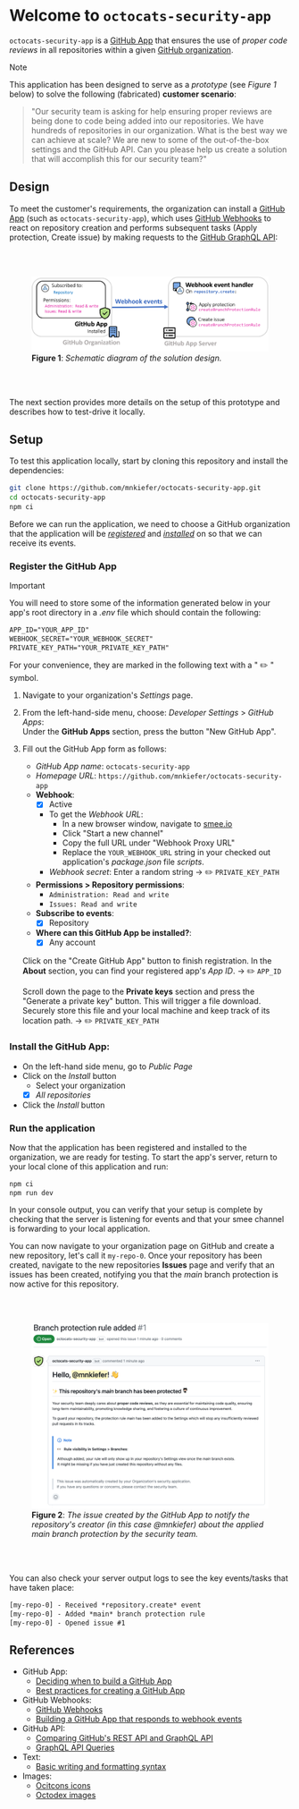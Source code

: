 # Welcome to `octocats-security-app`

`octocats-security-app` is a [GitHub App](https://docs.github.com/en/apps/overview#about-github-apps) that ensures the use of *proper code reviews* in all repositories within a given [GitHub organization](https://docs.github.com/en/organizations/collaborating-with-groups-in-organizations/about-organizations).

> [!NOTE]
> This application has been designed to serve as a *prototype* (see *Figure 1* below) to solve the following (fabricated) **customer scenario**:
>> "Our security team is asking for help ensuring proper reviews are being done to code being added into our repositories. We have hundreds of repositories in our organization. What is the best way we can achieve at scale? We are new to some of the out-of-the-box settings and the GitHub API. Can you please help us create a solution that will accomplish this for our security team?"

## Design

To meet the customer's requirements, the organization can install a [GitHub App](https://docs.github.com/en/apps/overview#about-github-apps) (such as `octocats-security-app`), which uses [GitHub Webhooks](https://docs.github.com/en/webhooks/about-webhooks#events) to react on repository creation and performs subsequent tasks (Apply protection, Create issue) by making requests to the [GitHub GraphQL API](https://docs.github.com/en/graphql/overview/about-the-graphql-api):

<br><br>
<figure>
  <picture>
    <source media="(prefers-color-scheme: dark)" srcset="./_assets/solution-design_dark.png">
    <img alt="Solution design diagram" src="./_assets/solution-design_light.png">
  </picture>
  <figcaption>
    <b>Figure 1</b>: <i>Schematic diagram of the solution design.</i>
  </figcaption>
</figure>
<br><br>

The next section provides more details on the setup of this prototype and describes how to test-drive it locally.

## Setup

To test this application locally, start by cloning this repository and install the dependencies:
```sh
git clone https://github.com/mnkiefer/octocats-security-app.git
cd octocats-security-app
npm ci
```

Before we can run the application, we need to choose a GitHub organization that the application will be [*registered*](#register-the-github-app) and [*installed*](#install-the-github-app) on so that we can receive its events.

### Register the GitHub App

> [!IMPORTANT]
> You will need to store some of the information generated below in your app's root directory in a _.env_ file which should contain the following:
> ```
> APP_ID="YOUR_APP_ID"
> WEBHOOK_SECRET="YOUR_WEBHOOK_SECRET"
> PRIVATE_KEY_PATH="YOUR_PRIVATE_KEY_PATH"
> ```
> For your convenience, they are marked in the following text with a " :pencil2: " symbol.

1. Navigate to your organization's *Settings* page.
2. From the left-hand-side menu, choose: *Developer Settings* > *GitHub Apps*:<br>
   Under the **GitHub Apps** section, press the button "New GitHub App".

3. Fill out the GitHub App form as follows:
    - *GitHub App name*: `octocats-security-app`
    - *Homepage URL*: `https://github.com/mnkiefer/octocats-security-app`
    - **Webhook**:
      - [X] Active
      - To get the *Webhook URL*:
        - In a new browser window, navigate to [smee.io](https://smee.io/)
        - Click "Start a new channel"
        - Copy the full URL under "Webhook Proxy URL"
        - Replace the `YOUR_WEBHOOK_URL` string in your checked out application's _package.json_ file *scripts*.
      - *Webhook secret*: Enter a random string → :pencil2: `PRIVATE_KEY_PATH`
    - **Permissions > Repository permissions**:
      - `Administration: Read and write`
      - `Issues: Read and write`
    - **Subscribe to events**:
      - [X] Repository
    - **Where can this GitHub App be installed?**:
      - [X] Any account

    Click on the "Create GitHub App" button to finish registration. In the **About** section, you can find your registered app's *App ID*. → :pencil2: `APP_ID`

    Scroll down the page to the **Private keys** section and press the "Generate a private key" button. This will trigger a file download. Securely store this file and your local machine and keep track of its location path. → :pencil2: `PRIVATE_KEY_PATH`

### Install the GitHub App:

  - On the left-hand side menu, go to *Public Page*
  - Click on the *Install* button
    - Select your organization
    - [X] *All repositories*
  - Click the *Install* button

### Run the application

Now that the application has been registered and installed to the organization, we are ready for testing. To start the app's server, return to your local clone of this application and run:
```
npm ci
npm run dev
```
In your console output, you can verify that your setup is complete by checking that the server is listening for events and that your smee channel is forwarding to your local application.

You can now navigate to your organization page on GitHub and create a new repository, let's call it `my-repo-0`. Once your repository has been created, navigate to the new repositories **Issues** page and verify that an issues has been created, notifying you that the *main* branch protection is now active for this repository.

<br><br>
<figure>
  <picture>
    <source media="(prefers-color-scheme: dark)" srcset="./_assets/issue_dark.png">
    <img alt="Issue created" src="./_assets/issue_light.png">
  </picture>
  <figcaption>
    <b>Figure 2</b>: <i>The issue created by the GitHub App to notify the repository's creator (in this case @mnkiefer) about the applied main branch protection by the security team.</i>
  </figcaption>
</figure>
<br><br>

You can also check your server output logs to see the key events/tasks that have taken place:
```
[my-repo-0] - Received *repository.create* event
[my-repo-0] - Added *main* branch protection rule
[my-repo-0] - Opened issue #1
```

## References

- GitHub App:
  - [Deciding when to build a GitHub App](https://docs.github.com/en/apps/creating-github-apps/about-creating-github-apps/deciding-when-to-build-a-github-app)
  - [Best practices for creating a GitHub App](https://docs.github.com/en/apps/creating-github-apps/about-creating-github-apps/best-practices-for-creating-a-github-app)
- GitHub Webhooks:
  - [GitHub Webhooks](https://docs.github.com/en/webhooks/about-webhooks#events)
  - [Building a GitHub App that responds to webhook events](https://docs.github.com/en/apps/creating-github-apps/writing-code-for-a-github-app/building-a-github-app-that-responds-to-webhook-events)
- GitHub API:
  - [Comparing GitHub's REST API and GraphQL API](https://docs.github.com/en/rest/about-the-rest-api/comparing-githubs-rest-api-and-graphql-api?apiVersion=2022-11-28) 
  - [GraphQL API Queries](https://github.com/octokit/octokit.js?tab=readme-ov-file#graphql-api-queries)
- Text:
  - [Basic writing and formatting syntax](https://docs.github.com/en/get-started/writing-on-github/getting-started-with-writing-and-formatting-on-github/basic-writing-and-formatting-syntax#mentioning-users-and-teams)
- Images:
  - [Ocitcons icons](https://primer.style/foundations/icons)
  - [Octodex images](https://octodex.github.com/)
